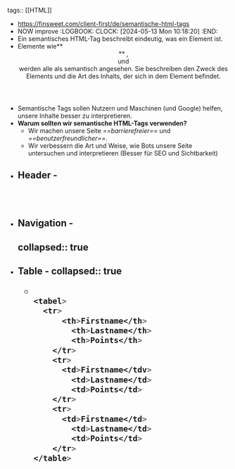 tags:: [[HTML]]

- https://finsweet.com/client-first/de/semantische-html-tags
- NOW improve
  :LOGBOOK:
  CLOCK: [2024-05-13 Mon 10:18:20]
  :END:
- Ein semantisches HTML-Tag beschreibt eindeutig, was ein Element ist.
- Elemente wie**<header>** , **<footer>** und **<article>** werden alle als semantisch angesehen. Sie beschreiben den Zweck des Elements und die Art des Inhalts, der sich in dem Element befindet.
- Semantische Tags sollen Nutzern und Maschinen (und Google) helfen, unsere Inhalte besser zu interpretieren.
- **Warum sollten wir semantische HTML-Tags verwenden?**
	- Wir machen unsere Seite *==barrierefreier==* und *==benutzerfreundlicher==*.
	- Wir verbessern die Art und Weise, wie Bots unsere Seite untersuchen und interpretieren (Besser für SEO und Sichtbarkeit)
- ## Header - <header>
- ## Navigation - <nav>
  collapsed:: true
	-
- ## Table - <table>
  collapsed:: true
	- ```css
	  
	  <tabel>
	  	<tr>
	      	<th>Firstname</th>
	          <th>Lastname</th>
	          <th>Points</th>
	      </tr>
	      <tr>
	      	<td>Firstname</tdv>
	          <td>Lastname</td>
	          <td>Points</td>
	      </tr>
	      <tr>
	      	<td>Firstname</td>
	          <td>Lastname</td>
	          <td>Points</td>
	      </tr>
	  </table>
	  ```
